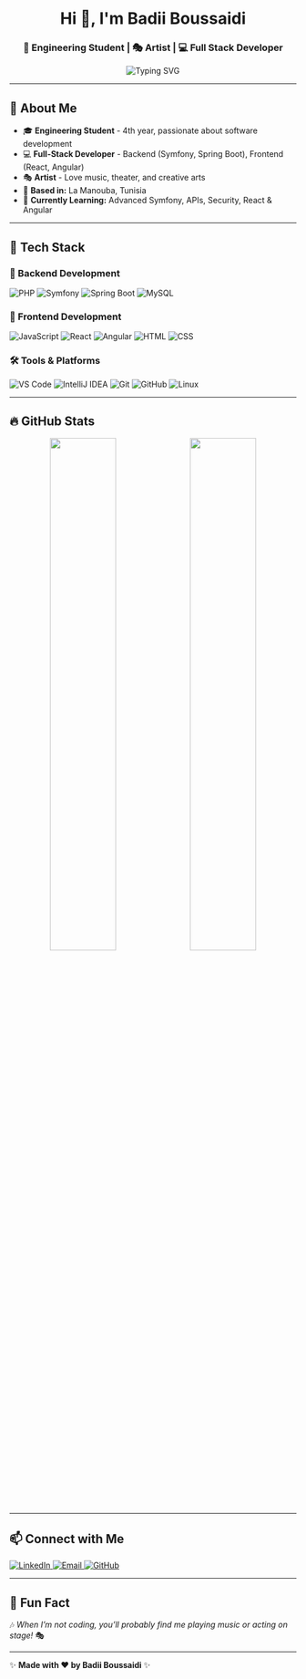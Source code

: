 <h1 align="center">Hi 👋, I'm Badii Boussaidi</h1>
<h3 align="center">🚀 Engineering Student | 🎭 Artist | 💻 Full Stack Developer </h3>

<p align="center">
  <img src="https://readme-typing-svg.demolab.com?font=Fira+Code&size=22&pause=1000&color=ff9900&width=500&lines=Engineering+Student+%7C+Full-Stack+Developer;Symfony+%7C+Spring+Boot+%7C+React+%7C+Angular;Lifelong+Learner+%7C+Problem+Solver" alt="Typing SVG" />
</p>

---

## 🚀 About Me

- 🎓 **Engineering Student** - 4th year, passionate about software development  
- 💻 **Full-Stack Developer** - Backend (Symfony, Spring Boot), Frontend (React, Angular)  
- 🎭 **Artist** - Love music, theater, and creative arts  
- 📍 **Based in:** La Manouba, Tunisia  
- 🎯 **Currently Learning:** Advanced Symfony, APIs, Security, React & Angular  

---

## 🌟 Tech Stack

### **🚀 Backend Development**
![PHP](https://img.shields.io/badge/PHP-777BB4?style=for-the-badge&logo=php&logoColor=white)
![Symfony](https://img.shields.io/badge/Symfony-000000?style=for-the-badge&logo=symfony&logoColor=white)
![Spring Boot](https://img.shields.io/badge/Spring%20Boot-6DB33F?style=for-the-badge&logo=spring-boot&logoColor=white)
![MySQL](https://img.shields.io/badge/MySQL-4479A1?style=for-the-badge&logo=mysql&logoColor=white)

### **🎨 Frontend Development**
![JavaScript](https://img.shields.io/badge/JavaScript-F7DF1E?style=for-the-badge&logo=javascript&logoColor=black)
![React](https://img.shields.io/badge/React-61DAFB?style=for-the-badge&logo=react&logoColor=black)
![Angular](https://img.shields.io/badge/Angular-DD0031?style=for-the-badge&logo=angular&logoColor=white)
![HTML](https://img.shields.io/badge/HTML-E34F26?style=for-the-badge&logo=html5&logoColor=white)
![CSS](https://img.shields.io/badge/CSS-1572B6?style=for-the-badge&logo=css3&logoColor=white)

### **🛠️ Tools & Platforms**
![VS Code](https://img.shields.io/badge/VS_Code-0078D4?style=for-the-badge&logo=visual-studio-code&logoColor=white)
![IntelliJ IDEA](https://img.shields.io/badge/IntelliJ%20IDEA-000000?style=for-the-badge&logo=intellij-idea&logoColor=white)
![Git](https://img.shields.io/badge/Git-F05032?style=for-the-badge&logo=git&logoColor=white)
![GitHub](https://img.shields.io/badge/GitHub-181717?style=for-the-badge&logo=github&logoColor=white)
![Linux](https://img.shields.io/badge/Linux-FCC624?style=for-the-badge&logo=linux&logoColor=black)

---

## 🔥 GitHub Stats  

<p align="center">
  <img src="https://github-readme-stats.vercel.app/api?username=BadiiBoussaidi&show_icons=true&theme=dark&hide_border=true" width="48%" />
  <img src="https://github-readme-streak-stats.herokuapp.com/?user=BadiiBoussaidi&theme=dark&hide_border=true" width="48%" />
</p>

---

## 📫 Connect with Me  
<p align="left">
  <a href="https://www.linkedin.com/in/badii-boussaidi" target="_blank">
    <img src="https://img.shields.io/badge/LinkedIn-0A66C2?style=for-the-badge&logo=linkedin&logoColor=white" alt="LinkedIn">
  </a>
  <a href="mailto:your-email@example.com">
    <img src="https://img.shields.io/badge/Email-D14836?style=for-the-badge&logo=gmail&logoColor=white" alt="Email">
  </a>
  <a href="https://github.com/BadiiBoussaidi">
    <img src="https://img.shields.io/badge/GitHub-181717?style=for-the-badge&logo=github&logoColor=white" alt="GitHub">
  </a>
</p>

---

## 🎵 Fun Fact  
🎶 *When I’m not coding, you’ll probably find me playing music or acting on stage!* 🎭  

---

✨ **Made with ❤️ by Badii Boussaidi** ✨
